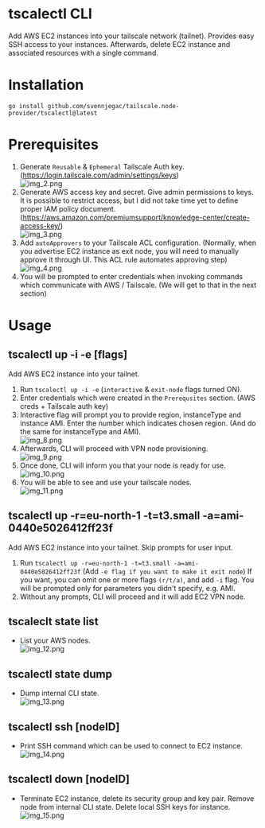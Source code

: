 # tscalectl CLI
Add AWS EC2 instances into your tailscale network (tailnet).
Provides easy SSH access to your instances.
Afterwards, delete EC2 instance and associated resources with a single command.

# Installation

`go install github.com/svennjegac/tailscale.node-provider/tscalectl@latest`

# Prerequisites
1. Generate `Reusable` & `Ephemeral` Tailscale Auth key. (https://login.tailscale.com/admin/settings/keys)<br />
![img_2.png](.img/img_2.png)
2. Generate AWS access key and secret. Give admin permissions to keys. It is possible to restrict access, but I did not take time yet to define proper IAM policy document. (https://aws.amazon.com/premiumsupport/knowledge-center/create-access-key/)<br />
![img_3.png](.img/img_3.png)
3. Add `autoApprovers` to your Tailscale ACL configuration. (Normally, when you advertise EC2 instance as exit node, you will need to manually approve it through UI. This ACL rule automates approving step)<br />
![img_4.png](.img/img_4.png)
4. You will be prompted to enter credentials when invoking commands which communicate with AWS / Tailscale.
   (We will get to that in the next section)

# Usage

## tscalectl up -i -e [flags]
Add AWS EC2 instance into your tailnet.

1. Run `tscalectl up -i -e` (`interactive` & `exit-node` flags turned ON).
2. Enter credentials which were created in the `Prerequsites` section. (AWS creds + Tailscale auth key) 
3. Interactive flag will prompt you to provide region, instanceType and instance AMI. Enter the number which indicates chosen region. (And do the same for instanceType and AMI).<br />
![img_8.png](.img/img_8.png)
4. Afterwards, CLI will proceed with VPN node provisioning.<br />
![img_9.png](.img/img_9.png)
5. Once done, CLI will inform you that your node is ready for use.<br />
![img_10.png](.img/img_10.png)
6. You will be able to see and use your tailscale nodes.<br />
![img_11.png](.img/img_11.png)

## tscalectl up -r=eu-north-1 -t=t3.small -a=ami-0440e5026412ff23f
Add AWS EC2 instance into your tailnet. Skip prompts for user input.

1. Run `tscalectl up -r=eu-north-1 -t=t3.small -a=ami-0440e5026412ff23f` (Add `-e flag if you want to make it exit node`)
If you want, you can omit one or more flags `(r/t/a)`, and add `-i` flag. You will be prompted only for parameters you didn't specify, e.g. AMI.
2. Without any prompts, CLI will proceed and it will add EC2 VPN node.

## tscaleclt state list
- List your AWS nodes.<br />
![img_12.png](.img/img_12.png)

## tscalectl state dump
- Dump internal CLI state.<br />
![img_13.png](.img/img_13.png)

## tscalectl ssh [nodeID]
- Print SSH command which can be used to connect to EC2 instance.<br />
![img_14.png](.img/img_14.png)

## tscalectl down [nodeID]
- Terminate EC2 instance, delete its security group and key pair. Remove node from internal CLI state. Delete local SSH keys for instance.<br />
![img_15.png](.img/img_15.png)
